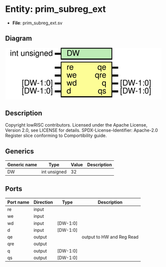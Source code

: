 # Entity: prim_subreg_ext

- **File**: prim_subreg_ext.sv
## Diagram

![Diagram](prim_subreg_ext.svg "Diagram")
## Description

Copyright lowRISC contributors.
 Licensed under the Apache License, Version 2.0, see LICENSE for details.
 SPDX-License-Identifier: Apache-2.0
 Register slice conforming to Comportibility guide.
 
## Generics

| Generic name | Type         | Value | Description |
| ------------ | ------------ | ----- | ----------- |
| DW           | int unsigned | 32    |             |
## Ports

| Port name | Direction | Type     | Description               |
| --------- | --------- | -------- | ------------------------- |
| re        | input     |          |                           |
| we        | input     |          |                           |
| wd        | input     | [DW-1:0] |                           |
| d         | input     | [DW-1:0] |                           |
| qe        | output    |          | output to HW and Reg Read |
| qre       | output    |          |                           |
| q         | output    | [DW-1:0] |                           |
| qs        | output    | [DW-1:0] |                           |
